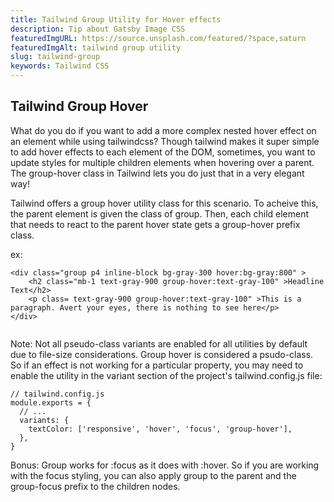 ```yaml
---
title: Tailwind Group Utility for Hover effects
description: Tip about Gatsby Image CSS
featuredImgURL: https://source.unsplash.com/featured/?space,saturn
featuredImgAlt: tailwind group utility
slug: tailwind-group
keywords: Tailwind CSS
--- 
```

## Tailwind Group Hover

What do you do if you want to add a more complex nested hover effect on an element while using tailwindcss? Though tailwind makes it super simple to add hover effects to each element of the DOM, sometimes, you want to update styles for multiple children elements when hovering over a parent. The group-hover class in Tailwind lets you do just that in a very elegant way!

Tailwind offers a group hover utility class for this scenario. To acheive this, the parent element is given the class of group. Then, each child element that needs to react to the parent hover state gets a group-hover prefix class.

ex:

```
<div class="group p4 inline-block bg-gray-300 hover:bg-gray:800" >
    <h2 class="mb-1 text-gray-900 group-hover:text-gray-100" >Headline Text</h2>
    <p class= text-gray-900 group-hover:text-gray-100" >This is a paragraph. Avert your eyes, there is nothing to see here</p>
</div>


```

Note: Not all pseudo-class variants are enabled for all utilities by default due to file-size considerations. Group hover is considered a psudo-class. So if an effect is not working for a particular property, you may need to enable the utility in the variant section of the project's tailwind.config.js file:

```
// tailwind.config.js
module.exports = {
  // ...
  variants: {
    textColor: ['responsive', 'hover', 'focus', 'group-hover'],
  },
}

```

Bonus: Group works for :focus as it does with :hover. So if you are working with the focus styling, you can also apply group to the parent and the group-focus prefix to the children nodes. 


